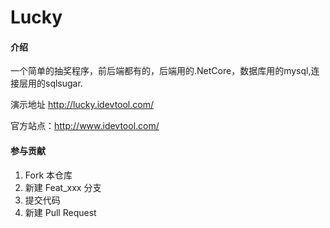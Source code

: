 # Lucky

#### 介绍
一个简单的抽奖程序，前后端都有的，后端用的.NetCore，数据库用的mysql,连接层用的sqlsugar.

演示地址 http://lucky.idevtool.com/

官方站点：http://www.idevtool.com/

#### 参与贡献

1. Fork 本仓库
2. 新建 Feat_xxx 分支
3. 提交代码
4. 新建 Pull Request
